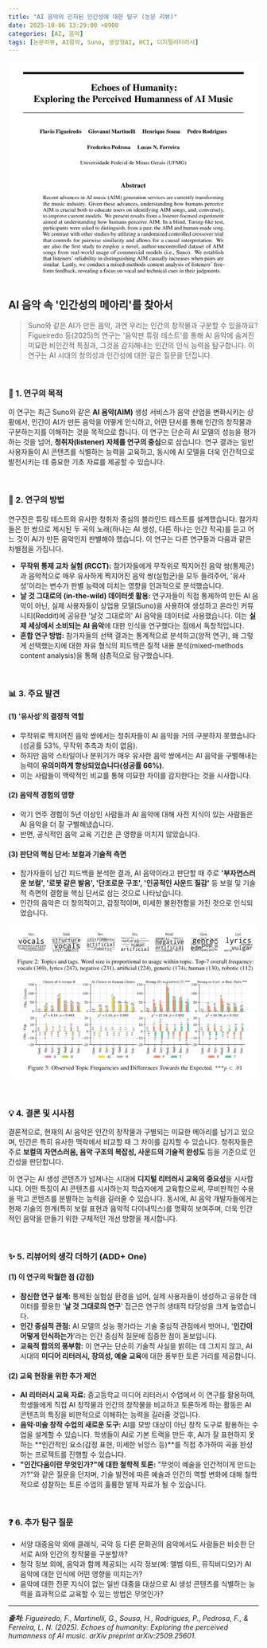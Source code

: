 ```yaml
---
title: "AI 음악의 인지된 인간성에 대한 탐구 (논문 리뷰)"
date: 2025-10-06 13:29:00 +0900
categories: [AI, 음악]
tags: [논문리뷰, AI음악, Suno, 생성형AI, HCI, 디지털리터러시]
---
```


![이미지](/assets/Echoes-of-humanity-1.png)

## AI 음악 속 '인간성의 메아리'를 찾아서

> Suno와 같은 AI가 만든 음악, 과연 우리는 인간의 창작물과 구분할 수 있을까요? Figueiredo 등(2025)의 연구는 '음악판 튜링 테스트'를 통해 AI 음악에 숨겨진 미묘한 비인간적 특징과, 그것을 감지해내는 인간의 인식 능력을 탐구합니다. 이 연구는 AI 시대의 창의성과 인간성에 대한 깊은 질문을 던집니다.

<br>

### 🎯 1. 연구의 목적

이 연구는 최근 Suno와 같은 **AI 음악(AIM)** 생성 서비스가 음악 산업을 변화시키는 상황에서, 인간이 AI가 만든 음악을 어떻게 인식하고, 어떤 단서를 통해 인간의 창작물과 구분하는지를 이해하는 것을 목적으로 합니다. 이 연구는 단순히 AI 모델의 성능을 평가하는 것을 넘어, **청취자(listener) 자체를 연구의 중심**으로 삼습니다. 연구 결과는 일반 사용자들이 AI 콘텐츠를 식별하는 능력을 교육하고, 동시에 AI 모델을 더욱 인간적으로 발전시키는 데 중요한 기초 자료를 제공할 수 있습니다.

<br>

### 🔬 2. 연구의 방법

연구진은 튜링 테스트와 유사한 청취자 중심의 블라인드 테스트를 설계했습니다. 참가자들은 한 쌍으로 제시된 두 곡의 노래(하나는 AI 생성, 다른 하나는 인간 작곡)를 듣고 어느 것이 AI가 만든 음악인지 판별해야 했습니다. 이 연구는 다른 연구들과 다음과 같은 차별점을 가집니다.

* **무작위 통제 교차 실험 (RCCT):** 참가자들에게 무작위로 짝지어진 음악 쌍(통제군)과 음악적으로 매우 유사하게 짝지어진 음악 쌍(실험군)을 모두 들려주어, '유사성'이라는 변수가 판별 능력에 미치는 영향을 인과적으로 분석했습니다.
* **날 것 그대로의 (in-the-wild) 데이터셋 활용:** 연구자들이 직접 통제하여 만든 AI 음악이 아닌, 실제 사용자들이 상업용 모델(Suno)을 사용하여 생성하고 온라인 커뮤니티(Reddit)에 공유한 '날것 그대로의' AI 음악을 데이터로 사용했습니다. 이는 **실제 세상에서 소비되는 AI 음악**에 대한 인식을 연구했다는 점에서 독창적입니다.
* **혼합 연구 방법:** 참가자들의 선택 결과는 통계적으로 분석하고(양적 연구), 왜 그렇게 선택했는지에 대한 자유 형식의 피드백은 질적 내용 분석(mixed-methods content analysis)을 통해 심층적으로 탐구했습니다.

<br>

### 📊 3. 주요 발견

#### (1) '유사성'의 결정적 역할
* 무작위로 짝지어진 음악 쌍에서는 청취자들이 AI 음악을 거의 구분하지 못했습니다(성공률 53%, 무작위 추측과 차이 없음).
* 하지만 음악 스타일이나 분위기가 매우 유사한 음악 쌍에서는 AI 음악을 구별해내는 능력이 **유의미하게 향상되었습니다(성공률 66%)**.
* 이는 사람들이 맥락적인 비교를 통해 미묘한 차이를 감지한다는 것을 시사합니다.

#### (2) 음악적 경험의 영향
* 악기 연주 경험이 5년 이상인 사람들과 AI 음악에 대해 사전 지식이 있는 사람들은 AI 음악을 더 잘 구별해냈습니다.
* 반면, 공식적인 음악 교육 기간은 큰 영향을 미치지 않았습니다.

#### (3) 판단의 핵심 단서: 보컬과 기술적 측면
* 참가자들이 남긴 피드백을 분석한 결과, AI 음악이라고 판단할 때 주로 **'부자연스러운 보컬', '로봇 같은 발음', '단조로운 구조', '인공적인 사운드 질감'** 등 보컬 및 기술적 측면의 결함을 핵심 단서로 삼는 것으로 나타났습니다.
* 인간의 음악은 더 창의적이고, 감정적이며, 미세한 불완전함을 가진 것으로 인식되었습니다.

![이미지](/assets/Echoes-of-humanity-2.png)

<br>

### 💡 4. 결론 및 시사점

결론적으로, 현재의 AI 음악은 인간의 창작물과 구별되는 미묘한 메아리를 남기고 있으며, 인간은 특히 유사한 맥락에서 비교할 때 그 차이를 감지할 수 있습니다. 청취자들은 주로 **보컬의 자연스러움, 음악 구조의 복잡성, 사운드의 기술적 완성도** 등을 기준으로 인간성을 판단합니다.

이 연구는 AI 생성 콘텐츠가 넘쳐나는 시대에 **디지털 리터러시 교육의 중요성**을 시사합니다. 어떤 특징이 AI 콘텐츠를 시사하는지 학습자에게 교육함으로써, 무비판적인 수용을 막고 콘텐츠를 분별하는 능력을 길러줄 수 있습니다. 동시에, AI 음악 개발자들에게는 현재 기술의 한계(특히 보컬 표현과 음악적 다이내믹스)를 명확히 보여주며, 더욱 인간적인 음악을 만들기 위한 구체적인 개선 방향을 제시합니다.

<br>

### ✨ 5. 리뷰어의 생각 더하기 (ADD+ One)

#### (1) 이 연구의 탁월한 점 (강점)
* **참신한 연구 설계:** 통제된 실험실 환경을 넘어, 실제 사용자들이 생성하고 공유한 데이터를 활용한 '**날 것 그대로의 연구**' 접근은 연구의 생태적 타당성을 크게 높였습니다.
* **인간 중심적 관점:** AI 모델의 성능 평가라는 기술 중심적 관점에서 벗어나, '**인간이 어떻게 인식하는가**'라는 인간 중심적 질문에 집중한 점이 돋보입니다.
* **교육적 함의의 풍부함:** 이 연구는 단순히 기술적 사실을 밝히는 데 그치지 않고, AI 시대의 **미디어 리터러시, 창의성, 예술 교육**에 대한 풍부한 토론 거리를 제공합니다.

#### (2) 교육 현장을 위한 추가 제언
* **AI 리터러시 교육 자료:** 중고등학교 미디어 리터러시 수업에서 이 연구를 활용하여, 학생들에게 직접 AI 창작물과 인간의 창작물을 비교하고 토론하게 하는 활동은 AI 콘텐츠의 특징을 비판적으로 이해하는 능력을 길러줄 것입니다.
* **음악·미술 창작 수업의 새로운 도구:** AI를 모방 대상이 아닌 창작 도구로 활용하는 수업을 설계할 수 있습니다. 학생들이 AI로 기본 트랙을 만든 후, AI가 잘 표현하지 못하는 **인간적인 요소(감정 표현, 미세한 뉘앙스 등)**를 직접 추가하여 곡을 완성하는 프로젝트를 진행할 수 있습니다.
* **"인간다움이란 무엇인가?"에 대한 철학적 토론:** "무엇이 예술을 인간적이게 만드는가?"와 같은 질문을 던지며, 기술 발전에 따른 예술과 인간의 역할 변화에 대해 철학적으로 성찰하는 토론 수업의 훌륭한 발제 자료가 될 수 있습니다.

<br>

### ❓ 6. 추가 탐구 질문

* 서양 대중음악 외에 클래식, 국악 등 다른 문화권의 음악에서도 사람들은 비슷한 단서로 AI와 인간의 창작물을 구분할까?
* 청각 정보 외에, 음악과 함께 제공되는 시각 정보(예: 앨범 아트, 뮤직비디오)가 AI 음악에 대한 인식에 어떤 영향을 미치는가?
* 음악에 대한 전문 지식이 없는 일반 대중을 대상으로 AI 생성 콘텐츠를 식별하는 능력을 효과적으로 교육할 수 있는 방법은 무엇인가?

---

_**출처:** Figueiredo, F., Martinelli, G., Sousa, H., Rodrigues, P., Pedrosa, F., & Ferreira, L. N. (2025). Echoes of humanity: Exploring the perceived humanness of AI music. arXiv preprint arXiv:2509.25601._
